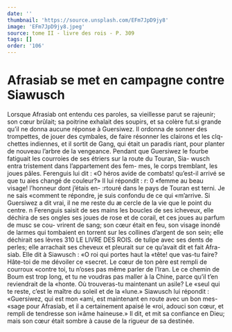 ```yaml
---
date: ''
thumbnail: 'https://source.unsplash.com/EFm7JpD9jy8'
image: 'EFm7JpD9jy8.jpeg'
source: tome II - livre des rois - P. 309
tags: []
order: '106'
---
```


# Afrasiab se met en campagne contre Siawusch

Lorsque Afrasiab ont entendu ces paroles, sa vieillesse parut se rajeunir; son cœur brûlait; sa poitrine exhalait des soupirs, et sa colère fut.si grande qu’il ne donna aucune réponse à Guersiwez.
Il ordonna de sonner des trompettes, de jouer des cymbales, de faire résonner les clairons et les clq- chettes indiennes, et il sortit de Gang, qui était un
paradis riant, pour planter de nouveau l’arbre de la vengeance.
Pendant que Guersiwez le fourbe fatiguait les courroies de ses étriers sur la route du Touran, Sia- wusch entra tristement dans l’appartement des fem- mes, le corps tremblant, les joues pâles. Ferenguis lui dit : «O héros avide de combats! qu’est-il arrivé
se que tu aies changé de couleur?» Il lui répondit : r: 0 «femme au beau visage! l’honneur dont j’étais en-
:rtouré dans le pays de Touran est terni. Je ne sais «comment te répondre, je suis confondu de ce qui «m’arrive. Si Guersiwez a dit vrai, il ne me reste du
æ cercle de la vie que le point du centre. n
Ferenguis saisit de ses mains les boucles de ses
icheveux, elle déchira de ses ongles ses joues de rose
et de corail, et ces joues au parfum de musc se cou- vrirent de sang; son cœur était en feu, son visage inondé de larmes qui tombaient en torrent sur les collines d’argent de son sein; elle déchirait ses lèvres
310 LE LIVRE DES ROIS.
de tulipe avec ses dents de perles; elle arrachait ses cheveux et pleurait sur ce qu’avait dit et fait Afra- siab. Elle dit à Siawusch : «O roi qui portes haut la «tête! que vas-tu faire? Hâte-toi de me dévoiler ce «secret. Le cœur de ton père est rempli de courroux «contre toi, tu n’oses pas même parler de l’lran. Le
ce chemin de Boum est trop long, et tu ne voudras pas maller à la Chine, parce qu’il t’en reviendrait de la «honte. Où trouveras-tu maintenant un asile? Le «seul qui te reste, c’est le maître du soleil et de la
«lune.»
Siawusch lui répondit : «Guersiwez, qui est mon «ami, est maintenant en route avec un bon mes- «sage pour Afrasiab, et il a certainement apaisé le «roi, adouci son cœur, et rempli de tendresse son i«âme haineuse.» Il dit, et mit sa confiance en Dieu; mais son cœur était sombre à cause de la rigueur de sa destinée.
